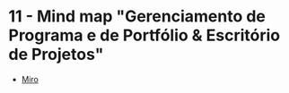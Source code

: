 # 11 - Mind map "Gerenciamento de Programa e de Portfólio & Escritório de Projetos"

* [Miro](https://miro.com/app/board/uXjVOCFtmw0=/?invite_link_id=592893204157)